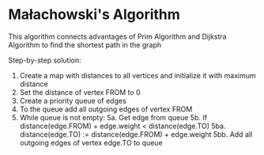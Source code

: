 # Małachowski's Algorithm

This algorithm connects advantages of Prim Algorithm and Dijkstra Algorithm to find the shortest path in the graph

Step-by-step solution:
1. Create a map with distances to all vertices and initialize it with maximum distance
2. Set the distance of vertex FROM to 0
3. Create a priority queue of edges
4. To the queue add all outgoing edges of vertex FROM
5. While queue is not empty:
  5a. Get edge from queue
  5b. If distance(edge.FROM) + edge.weight < distance(edge.TO)
    5ba. distance(edge.TO) := distance(edge.FROM) + edge.weight
    5bb. Add all outgoing edges of vertex edge.TO to queue
